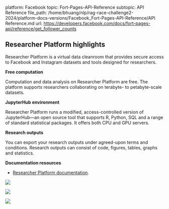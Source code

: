 platform: Facebook
topic: Fort-Pages-API-Reference
subtopic: API Reference
file_path: /home/bhuang/nlp/rag-race-challenge2-2024/platform-docs-versions/Facebook_Fort-Pages-API-Reference/API Reference.md
url: https://developers.facebook.com/docs/fort-pages-api/reference/get_follower_counts


## Researcher Platform highlights

Researcher Platform is a virtual data cleanroom that provides secure access to Facebook and Instagram datasets and tools designed for researchers.

**Free computation**

Computation and data analysis on Researcher Platform are free. The platform supports researchers collaborating on terabyte- to petabyte-scale datasets.

**JupyterHub environment**

Researcher Platform runs a modified, access-controlled version of JupyterHub—an open source tool that supports R, Python, SQL and a range of standard statistical packages. It offers both CPU and GPU servers.

**Research outputs**

You can export your research outputs under agreed-upon terms and conditions. Research outputs can consist of code, figures, tables, graphs and statistics.

**Documentation resources**

* [Researcher Platform documentation](https://developers.facebook.com/docs/researcher-platform).

![](https://www.facebook.com/tr?id=675141479195042&ev=PageView&noscript=1)

![](https://www.facebook.com/tr?id=574561515946252&ev=PageView&noscript=1)

![](https://www.facebook.com/tr?id=1754628768090156&ev=PageView&noscript=1)